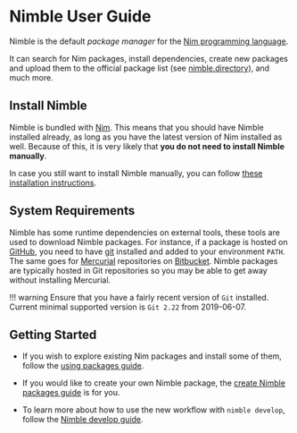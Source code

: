# Nimble User Guide


Nimble is the default *package manager* for the [Nim programming
language](https://nim-lang.org).

It can search for Nim packages, install dependencies, create new packages and upload them to the official package list (see [nimble.directory](https://nimble.directory)), and much more.



## Install Nimble

Nimble is bundled with [Nim](https://nim-lang.org).
This means that you should have Nimble installed already, as long as you have
the latest version of Nim installed as well.
Because of this, it is very likely that **you do not need to install Nimble manually**.

In case you still want to install Nimble manually, you can follow [these installation instructions](./install-nimble.md).


## System Requirements

Nimble has some runtime dependencies on external tools, these tools are used to download Nimble packages.
For instance, if a package is hosted on [GitHub](https://github.com), you need to have [git](https://www.git-scm.com) installed and added to your environment ``PATH``.
The same goes for [Mercurial](http://mercurial.selenic.com) repositories on
[Bitbucket](https://bitbucket.org).
Nimble packages are typically hosted in Git repositories so you may be able to get away without installing Mercurial.

!!! warning
    Ensure that you have a fairly recent version of `Git` installed.
    Current minimal supported version is `Git 2.22` from 2019-06-07.



## Getting Started

- If you wish to explore existing Nim packages and install some of them, follow the [using packages guide](./use-packages.md).

- If you would like to create your own Nimble package, the [create Nimble packages guide](./create-packages.md) is for you.

- To learn more about how to use the new workflow with `nimble develop`, follow the [Nimble develop guide](./workflow.md).
